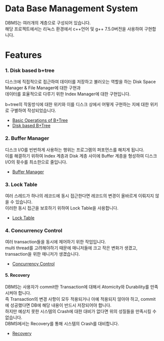 Data Base Management System
===========================
DBMS는 여러개의 계층으로 구성되어 있습니다.   
해당 프로젝트에서는 리눅스 환경에서 c++언어 및 g++ 7.5.0버전을 사용하여 구현합니다.   
   
Features
========
### 1. Disk based b+tree   
디스크에 직접적으로 접근하여 데이터를 저장하고 불러오는 역할을 하는 Disk Space Manager & File Manager에 대한 구현과    
데이터를 효율적으로 다루기 위한 Index Manager에 대한 구현입니다.    
   
b+tree의 작동방식에 대한 위키와 이를 디스크 상에서 어떻게 구현하는 지에 대한 위키로 구별하여 작성되었습니다.     
+ [Basic Operations of B+Tree](https://github.com/minseok127/DBMS-ITE2038/wiki/Basic-Operations-of-B-Tree(Milestone1))
+ [Disk based B+Tree](https://github.com/minseok127/DBMS-ITE2038/wiki/Disk-based-b-tree(Milestone2))

### 2. Buffer Manager   
디스크 I/O를 빈번하게 사용하는 행위는 프로그램의 퍼포먼스를 해치게 됩니다.   
이를 해결하기 위하여 Index 계층과 Disk 계층 사이에 Buffer 계층을 형성하여 디스크 I/O의 횟수를 최소한으로 줄입니다.   
+ [Buffer Manager](https://github.com/minseok127/DBMS-ITE2038/wiki/Buffer-Manager(project3))

### 3. Lock Table
여러 스레드가 하나의 레코드에 동시 접근한다면 레코드의 변경이 올바르게 이뤄지지 않을 수 있습니다.   
이러한 동시 접근을 보호하기 위하여 Lock Table을 사용합니다.
+ [Lock Table](https://github.com/minseok127/DBMS-ITE2038/wiki/Lock_table(project4))
   
### 4. Concurrency Control   
여러 transaction들을 동시에 제어하기 위한 작업입니다.   
multi thread를 고려해야하기 때문에 매니저들에 크고 작은 변화가 생겼고, transaction을 위한 매니저가 생겼습니다.   
+ [Concurrency Control](https://github.com/minseok127/DBMS-ITE2038/wiki/Concurrency-Control(project5))   
   
#### 5. Recovery    
DBMS는 사용자가 commit한 Transaction에 대해서 Atomicity와 Durability를 만족시켜야 합니다.    
즉 Transaction의 변경 사항이 모두 적용되거나 아예 적용되지 않아야 하고, commit에 성공했다면 DB에 해당 내용이 반드시 저장되어야 합니다.   
하지만 예상치 못한 시스템의 Crash에 대한 대비가 없다면 위의 성질들을 만족시킬 수 없습니다.   
DBMS에서는 Recovery를 통해 시스템의 Crash를 대비합니다.   
+ [Recovery](https://github.com/minseok127/DBMS-ITE2038/wiki/Recovery(project6))
